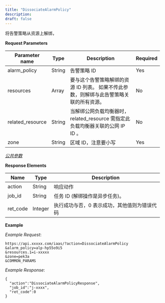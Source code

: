 ```yaml
---
title: "DissociateAlarmPolicy"
description: 
draft: false
---
```


将告警策略从资源上解绑，

**Request Parameters**

| Parameter name | Type | Description | Required |
| --- | --- | --- | --- |
| alarm_policy | String | 告警策略 ID | Yes |
| resources | Array | 要与这个告警策略解绑的资源 ID 列表。 如果不传此参数，则解绑与此告警策略关联的所有资源。 | No |
| related_resource | String | 当解绑公网负载均衡器时，related_resource 需指定此负载均衡器关联的公网 IP ID 。 | No |
| zone | String | 区域 ID，注意要小写 | Yes |

[_公共参数_](../../../parameters/)

**Response Elements**

| Name | Type | Description |
| --- | --- | --- |
| action | String | 响应动作 |
| job_id | String | 任务 ID (解绑操作是异步任务)。 |
| ret_code | Integer | 执行成功与否，0 表示成功，其他值则为错误代码 |

**Example**

_Example Request_:

```
https://api.xxxxx.com/iaas/?action=DissociateAlarmPolicy
&alarm_policy=alp-hp55o9i5
&resources.1=i-xxxxx
&zone=pek3a
&COMMON_PARAMS
```

_Example Response_:

```
{
  "action":"DissociateAlarmPolicyResponse",
  "job_id":"j-xxxx",
  "ret_code":0
}
```
